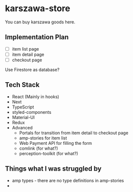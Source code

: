 # karszawa-store

You can buy karszawa goods here.

## Implementation Plan

- [ ] item list page
- [ ] item detail page
- [ ] checkout page

Use Firestore as database?

## Tech Stack

- React (Mainly in hooks)
- Next
- TypeScript
- styled-components
- Material-UI
- Redux
- Advanced
  - Portals for transition from item detail to checkout page
  - amp-stories for item list
  - Web Payment API for filling the form
  - comlink (for what?)
  - perception-toolkit (for what?)

## Things what I was struggled by

- amp types - there are no type definitions in amp-stories
-

